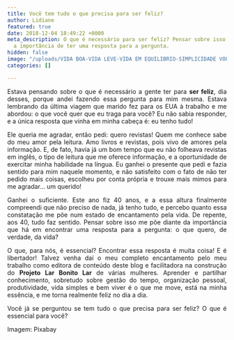 ```yaml
---
title: Você tem tudo o que precisa para ser feliz?
author: Lidiane
featured: true
date: 2018-12-04 18:49:22 +0000
meta_description: O que é necessário para ser feliz? Pensar sobre isso nos mostra
  a importância de ter uma resposta para a pergunta.
hidden: false
image: "/uploads/VIDA BOA-VIDA LEVE-VIDA EM EQUILIBRIO-SIMPLICIDADE VOLUNTARIA-600.jpg"
categories: []

---
```

<p align="justify">Estava pensando sobre o que é necessário a gente ter para <strong>ser feliz</strong>, dia desses, porque andei fazendo essa pergunta para mim mesma. Estava lembrando da última viagem que marido fez para os EUA à trabalho e me abordou: o que você quer que eu traga para você? Eu não sabia responder, e a única resposta que vinha em minha cabeça é: eu tenho tudo!

<p align="justify">Ele queria me agradar, então pedi: quero revistas! Quem me conhece sabe do meu amor pela leitura. Amo livros e revistas, pois vivo de amores pela informação. E, de fato, havia já um bom tempo que eu não folheava revistas em inglês, o tipo de leitura que me oferece informação, e a oportunidade de exercitar minha habilidade na língua. Eu ganhei o presente que pedi e fazia sentido para mim naquele momento, e não satisfeito com o fato de não ter pedido mais coisas, escolheu por conta própria e trouxe mais mimos para me agradar… um querido!

<p align="justify">Ganhei o suficiente. Este ano fiz 40 anos, e a essa altura finalmente compreendi que não preciso de nada, já tenho tudo, e percebo quanto essa constatação me põe num estado de encantamento pela vida. De repente, aos 40, tudo faz sentido. Pensar sobre isso me põe diante da importância que há em encontrar uma resposta para a pergunta: o que quero, de verdade, da vida?

<p align="justify">O que, para nós, é essencial? Encontrar essa resposta é muita coisa! E é libertador! Talvez venha daí o meu completo encantamento pelo meu trabalho como editora de conteúdo deste blog e facilitadora na construção do <strong>Projeto Lar Bonito Lar</strong> de várias mulheres. Aprender e partilhar conhecimento, sobretudo sobre gestão do tempo, organização pessoal, produtividade, vida simples e bem viver é o que me move, está na minha essência, e me torna realmente feliz no dia a dia.

<p align="justify">Você já se perguntou se tem tudo o que precisa para ser feliz? O que é essencial para você?

<p align="justify">Imagem: Pixabay</p>